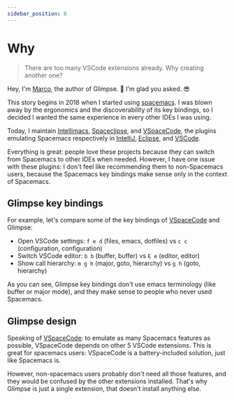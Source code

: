```yaml
---
sidebar_position: 6
---
```


# Why

> There are too many VSCode extensions already. Why creating another one?

Hey, I'm [Marco](https://ieni.dev), the author of Glimpse. 👋
I'm glad you asked. 😎

This story begins in 2018 when I started using [spacemacs](https://www.spacemacs.org/).
I was blown away by the ergonomics and the discoverability of its key bindings, so
I decided I wanted the same experience in every other IDEs I was using.

Today, I maintain [Intellimacs](https://github.com/MarcoIeni/intellimacs),
[Spaceclipse](https://github.com/MarcoIeni/spaceclipse), and [VSpaceCode],
the plugins emulating Spacemacs respectively in [IntelliJ](https://www.jetbrains.com/),
[Eclipse](https://www.eclipse.org/), and [VSCode](https://code.visualstudio.com/).

Everything is great: people love these projects because they can switch from Spacemacs to other
IDEs when needed.
However, I have one issue with these plugins: I don't feel like recommending them to non-Spacemacs
users, because
the Spacemacs key bindings make sense only in the context of Spacemacs.

## Glimpse key bindings

For example, let's compare some of the key bindings of [VSpaceCode] and Glimpse:

- Open VSCode settings: `f e d` (files, emacs, dotfiles) vs `c c` (configuration, configuration)
- Switch VSCode editor: `b b` (buffer, buffer) vs `E e` (editor, editor)
- Show call hierarchy: `m g h` (major, goto, hierarchy) vs `g h` (goto, hierarchy)

As you can see, Glimpse key bindings don't use emacs terminology (like buffer or major mode),
and they make sense to people who never used Spacemacs.

## Glimpse design

Speaking of [VSpaceCode]: to emulate as many Spacemacs features as possible,
VSpaceCode depends on other 5 VSCode extensions.
This is great for spacemacs users: VSpaceCode is a battery-included solution, just like Spacemacs is.

However, non-spacemacs users probably don't need all those features, and they would be confused by
the other extensions installed.
That's why Glimpse is just a single extension, that doesn't install anything else.

[VSpaceCode]: https://github.com/VSpaceCode/VSpaceCode
